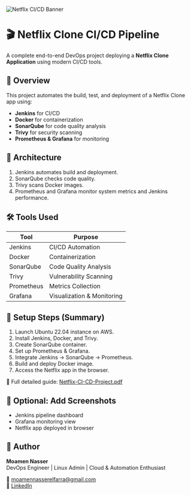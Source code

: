 ![Netflix CI/CD Banner](https://github.com/USERNAME/Netflix-CI-CD-Pipeline/blob/main/Netflix-CI-CD-Banner.png)

# 🎬 Netflix Clone CI/CD Pipeline

A complete end-to-end DevOps project deploying a **Netflix Clone Application** using modern CI/CD tools.

## 🚀 Overview
This project automates the build, test, and deployment of a Netflix Clone app using:
- **Jenkins** for CI/CD
- **Docker** for containerization
- **SonarQube** for code quality analysis
- **Trivy** for security scanning
- **Prometheus & Grafana** for monitoring

## 🧩 Architecture
1. Jenkins automates build and deployment.
2. SonarQube checks code quality.
3. Trivy scans Docker images.
4. Prometheus and Grafana monitor system metrics and Jenkins performance.

## 🛠️ Tools Used
| Tool | Purpose |
|------|----------|
| Jenkins | CI/CD Automation |
| Docker | Containerization |
| SonarQube | Code Quality Analysis |
| Trivy | Vulnerability Scanning |
| Prometheus | Metrics Collection |
| Grafana | Visualization & Monitoring |

## 🧾 Setup Steps (Summary)
1. Launch Ubuntu 22.04 instance on AWS.
2. Install Jenkins, Docker, and Trivy.
3. Create SonarQube container.
4. Set up Prometheus & Grafana.
5. Integrate Jenkins → SonarQube → Prometheus.
6. Build and deploy Docker image.
7. Access the Netflix app in the browser.

📄 Full detailed guide: [Netflix-CI-CD-Project.pdf](./Netflix-CI-CD-Project.pdf)

## 📸 Optional: Add Screenshots
- Jenkins pipeline dashboard  
- Grafana monitoring view  
- Netflix app deployed in browser  

## 👤 Author
**Moamen Nasser**  
DevOps Engineer | Linux Admin | Cloud & Automation Enthusiast  

📧 [moamennasserelfarra@gmail.com](mailto:moamennasserelfarra@gmail.com)  
🔗 [LinkedIn](https://www.linkedin.com/in/moamen-nasser-41b22119a/)

